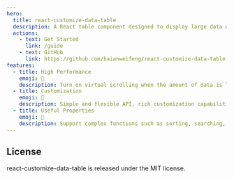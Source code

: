 ```yaml
---
hero:
  title: react-customize-data-table
  description: A React table component designed to display large data with high performance.
  actions:
    - text: Get Started
      link: /guide
    - text: GitHub
      link: https://github.com/haianweifeng/react-customize-data-table
features:
  - title: High Performance
    emoji: 🚀
    description: Turn on virtual scrolling when the amount of data is large
  - title: Customization
    emoji: 🎨
    description: Simple and flexible API, rich customization capabilities
  - title: Useful Properties
    emoji: 💎
    description: Support complex functions such as sorting, searching, pagination, fixed header, left/right lock columns, custom operations, etc.
---
```


## License

react-customize-data-table is released under the MIT license.

<style>
.dumi-default-hero-title {
    font-size: 72px;
}
</style>
